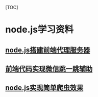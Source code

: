 [TOC]
# node.js学习资料

## [node.js搭建前端代理服务器](https://github.com/animateJoke/nodejs/tree/master/mynode/%E5%89%8D%E7%AB%AFnode.js%E6%90%AD%E5%BB%BA%E4%BB%A3%E7%90%86%E6%9C%8D%E5%8A%A1%E5%99%A8)

## [前端代码实现微信跳一跳辅助](https://github.com/animateJoke/nodejs/tree/master/mynode/tiaoyitiao)

## [node.js实现简单爬虫效果](https://github.com/animateJoke/nodejs/blob/master/mynode/获取数据)